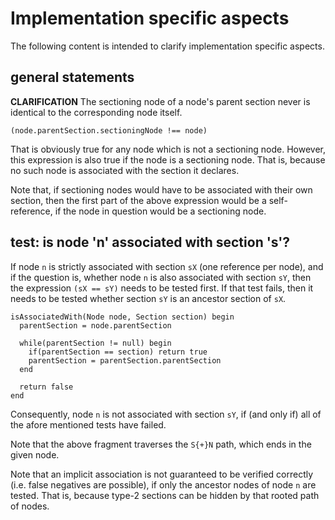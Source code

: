
<!-- ======================================================================= -->
# Implementation specific aspects

The following content is intended to clarify implementation specific aspects.

<!-- ======================================================================= -->
## general statements

**CLARIFICATION**
The sectioning node of a node's parent section
never is identical to the corresponding node itself.

```
(node.parentSection.sectioningNode !== node)
```

That is obviously true for any node which is not a sectioning node.
However, this expression is also true if the node is a sectioning node.
That is, because no such node is associated with the section it declares.

Note that, if sectioning nodes would have to be associated with their
own section, then the first part of the above expression would be a
self-reference, if the node in question would be a sectioning node.

<!-- ======================================================================= -->
## test: is node 'n' associated with section 's'?

If node `n` is strictly associated with section `sX` (one reference per node),
and if the question is, whether node `n` is also associated with section `sY`,
then the expression `(sX == sY)` needs to be tested first. If that test fails,
then it needs to be tested whether section `sY` is an ancestor section of `sX`.

```
isAssociatedWith(Node node, Section section) begin
  parentSection = node.parentSection
  
  while(parentSection != null) begin
    if(parentSection == section) return true
    parentSection = parentSection.parentSection
  end
  
  return false
end
```

Consequently, node `n` is not associated with section `sY`,
if (and only if) all of the afore mentioned tests have failed.

Note that the above fragment traverses the `S{+}N` path,
which ends in the given node.

Note that an implicit association is not guaranteed to be verified correctly
(i.e. false negatives are possible), if only the ancestor nodes of node `n`
are tested. That is, because type-2 sections can be hidden by that rooted
path of nodes.
